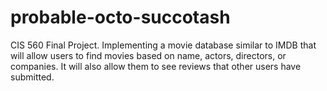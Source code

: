 # probable-octo-succotash
CIS 560 Final Project. Implementing a movie database similar to IMDB that will allow users to find movies based on name, actors, directors, or companies. It will also allow them to see reviews that other users have submitted.
